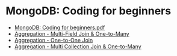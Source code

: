 # MongoDB: Coding for beginners

- [MongoDB: Coding for beginners.pdf](https://github.com/windwaterbo/mongodb_coding_for_beginners/blob/main/MongoDB%20-%20Coding%20for%20beginners.pdf)
- [Aggregation - Multi-Field Join & One-to-Many](https://github.com/windwaterbo/mongodb-exercises/blob/main/01_aggregation_products-orders.md)
- [Aggregation - One-to-One Join](https://github.com/windwaterbo/mongodb-exercises/blob/main/02_aggregation_products-orders.md)
- [Aggregation - Multi Collection Join & One-to-Many](https://github.com/windwaterbo/mongodb-exercises/blob/main/03_aggregation-movies.md)
